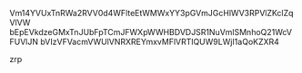 Vm14YVUxTnRWa2RVV0d4WFlteEtWMWxYY3pGVmJGcHlWV3RPVlZKclZqVlVW
bEpEVkdzeGMxTnJUbFpTCmJFWXpWWHBDVDJSR1NuVmlSMnhoQ21WcVFUVlJN
bVIzVFVacmVWUlVNRXREYmxvMFlVRTlQUW9LWjI1aQoKZXR4

zrp